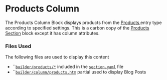 # Products Column

The Products Column Block displays products from the [Products ](../../../shop/products.md)entry type according to specified settings. This is a carbon copy of the [Products Section](../products-section.md) block except it has column attributes.

### Files Used

The following files are used to display this content

* ``[`builder/products/*`](https://github.com/artistro08/tailor-starter/blob/main/seeds/blueprints/content/mixins/builder/products/products.yaml) included in the [`section.yaml`](https://github.com/artistro08/tailor-starter/blob/main/seeds/blueprints/content/mixins/builder/section/section.yaml) file
* ``[`builder/column/products.htm`](https://github.com/artistro08/tailor-starter/blob/main/partials/builder/columns/products.htm) partial used to display Blog Posts

